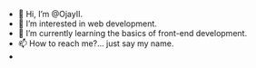 - 👋 Hi, I’m @OjayII.
- 👀 I’m interested in web development.
- 🌱 I’m currently learning the basics of front-end development.
- 📫 How to reach me?... just say my name.
- 

<!---
OjayII/OjayII is a ✨ special ✨ repository because its `README.md` (this file) appears on your GitHub profile.
You can click the Preview link to take a look at your changes.
--->
